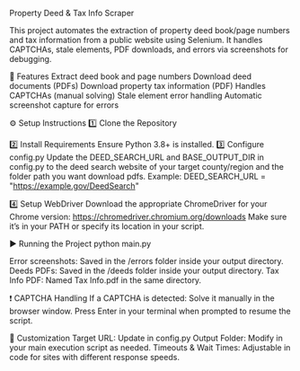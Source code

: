 Property Deed & Tax Info Scraper

This project automates the extraction of property deed book/page numbers and tax information from a public website using Selenium. It handles CAPTCHAs, stale elements, PDF downloads, and errors via screenshots for debugging.

📂 Features
Extract deed book and page numbers
Download deed documents (PDFs)
Download property tax information (PDF)
Handles CAPTCHAs (manual solving)
Stale element error handling
Automatic screenshot capture for errors

⚙️ Setup Instructions
1️⃣ Clone the Repository

2️⃣ Install Requirements
Ensure Python 3.8+ is installed.
3️⃣ Configure config.py
Update the DEED_SEARCH_URL and BASE_OUTPUT_DIR in config.py to the deed search website of your target county/region and the folder path you want download pdfs.
Example:
DEED_SEARCH_URL = "https://example.gov/DeedSearch"

4️⃣ Setup WebDriver
Download the appropriate ChromeDriver for your Chrome version: https://chromedriver.chromium.org/downloads
Make sure it’s in your PATH or specify its location in your script.

▶️ Running the Project
python main.py

Error screenshots: Saved in the /errors folder inside your output directory.
Deeds PDFs: Saved in the /deeds folder inside your output directory.
Tax Info PDF: Named Tax Info.pdf in the same directory.

❗ CAPTCHA Handling
If a CAPTCHA is detected:
Solve it manually in the browser window.
Press Enter in your terminal when prompted to resume the script.

📝 Customization
Target URL: Update in config.py
Output Folder: Modify in your main execution script as needed.
Timeouts & Wait Times: Adjustable in code for sites with different response speeds.
